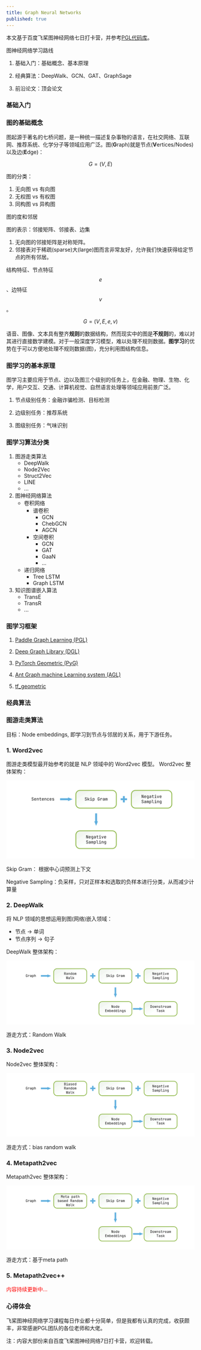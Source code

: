 ```yaml
---
title: Graph Neural Networks
published: true
---
```


本文基于百度飞桨图神经网络七日打卡营，并参考[PGL代码库](https://github.com/PaddlePaddle/PGL)。

图神经网络学习路线

1. 基础入门：基础概念、基本原理

2. 经典算法：DeepWalk、GCN、GAT、GraphSage

3. 前沿论文：顶会论文

### 基础入门

### 图的基础概念

图起源于著名的七桥问题，是一种统一描述复杂事物的语言，在社交网络、互联网、推荐系统、化学分子等领域应用广泛。图(**G**raph)就是节点(**V**ertices/Nodes)以及边(**E**dge)：

$$
G = (V, E)
$$

图的分类：
1. 无向图 vs 有向图
2. 无权图 vs 有权图
3. 同构图 vs 异构图

图的度和邻居

图的表示：邻接矩阵、邻接表、边集
1. 无向图的邻接矩阵是对称矩阵。
2. 邻接表对于稀疏(sparse)大(large)图而言非常友好，允许我们快速获得给定节点的所有邻居。

结构特征、节点特征$$e$$、边特征$$v$$。

$$
G = (V, E, e, v)
$$

语音、图像、文本具有整齐**规则**的数据结构，然而现实中的图是**不规则**的，难以对其进行直接数学建模。对于一般深度学习模型，难以处理不规则数据。**图学习**的优势在于可以方便地处理不规则数据(图)，充分利用图结构信息。
<!-- more -->

### 图学习的基本原理

图学习主要应用于节点、边以及图三个级别的任务上，在金融、物理、生物、化学，用户交互、交通、计算机视觉、自然语言处理等领域应用前景广泛。

1. 节点级别任务：金融诈骗检测、目标检测

2. 边级别任务：推荐系统
3. 图级别任务：气味识别

### 图学习算法分类

1. 图游走类算法
   - DeepWalk
   - Node2Vec
   - Struct2Vec
   - LINE
   - ...
2. 图神经网络算法
   - 卷积网络
     - 谱卷积
       - GCN
       - ChebGCN
       - AGCN
     - 空间卷积
       - GCN
       - GAT
       - GaaN
       - ...
   - 递归网络
     - Tree LSTM
     - Graph LSTM
3. 知识图谱嵌入算法
   - TransE
   - TransR
   - ...

### 图学习框架
1. [Paddle Graph Learning (PGL)](https://github.com/PaddlePaddle/PGL)

2. [Deep Graph Library (DGL)](https://github.com/dmlc/dgl)

3. [PyTorch Geometric (PyG)](https://github.com/rusty1s/pytorch_geometric)

4. [Ant Graph machine Learning system (AGL)](https://dl.acm.org/doi/pdf/10.14778/3415478.3415539)

5. [tf_geometric](https://github.com/CrawlScript/tf_geometric)

### 经典算法

### 图游走类算法
目标：Node embeddings, 即学习到节点与邻居的关系，用于下游任务。

### 1. Word2vec
图游走类模型最开始参考的就是 NLP 领域中的 Word2vec 模型。
Word2vec 整体架构：

![word2vec](https://raw.githubusercontent.com/kanchenhao/Pictures/main/data/20201228132028.png?token=AEQGYWK4ZQ6Q67C76ZRLEE275FVPK)

Skip Gram： 根据中心词预测上下文

Negative Sampling：负采样，只对正样本和选取的负样本进行分类，从而减少计算量

### 2. DeepWalk
将 NLP 领域的思想运用到图(网络)嵌入领域：
- 节点 -> 单词
- 节点序列 -> 句子

DeepWalk 整体架构：

![DeepWalk](https://raw.githubusercontent.com/kanchenhao/Pictures/main/data/20201228131144.png?token=AEQGYWJ5XYEVTWQWJUFE66C75FUOW)

游走方式：Random Walk

### 3. Node2vec
Node2vec 整体架构：

![Node2vec](https://raw.githubusercontent.com/kanchenhao/Pictures/main/data/20201228131506.png?token=AEQGYWPGMLDQSSKSCMSNPSK75FU3G)

游走方式：bias random walk

### 4. Metapath2vec
Metapath2vec 整体架构：

![Metapath2vec](https://raw.githubusercontent.com/kanchenhao/Pictures/main/data/20201228131809.png?token=AEQGYWLUBW3JVQL4DGL4G7C75FVGU)

游走方式：基于meta path

### 5. Metapath2vec++

<p style="color:red">内容持续更新中...</p>

### 心得体会

飞桨图神经网络学习课程每日作业都十分简单，但是我都有认真的完成，收获颇丰，非常感谢PGL团队的各位老师和大佬。

注：内容大部份来自百度飞桨图神经网络7日打卡营，欢迎转载。
